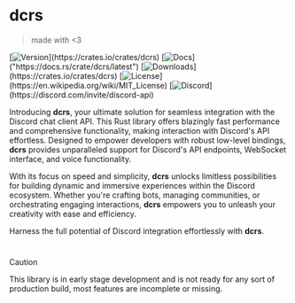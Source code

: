 # dcrs

> made with <3

[![Version](https://img.shields.io/crates/v/dcrs?label="Crates.io"&color="orange"&logo="rust"&logoColor="orange")](https://crates.io/crates/dcrs)
[![Docs](https://img.shields.io/badge/Docs-docs.rs-yellow?logo="docs.rs"&logoColor="yellow")]("https://docs.rs/crate/dcrs/latest")
[![Downloads](https://img.shields.io/crates/d/dcrs?label="Downloads"&color="green")](https://crates.io/crates/dcrs)
[![License](https://img.shields.io/github/license/grhx/dcrs?label="License"&color="blue")](https://en.wikipedia.org/wiki/MIT_License)
[![Discord](https://img.shields.io/discord/81384788765712384?label="Discord%20API"&logo="discord"&logoColor="7289da"&color="7289da")](https://discord.com/invite/discord-api)

[comment]:<img align="right" src="https://i.imgur.com/QizpY58.png" width="300" />

Introducing **dcrs**, your ultimate solution for seamless integration with the Discord chat client API. This Rust library offers blazingly fast performance and comprehensive functionality, making interaction with Discord's API effortless. Designed to empower developers with robust low-level bindings, **dcrs** provides unparalleled support for Discord's API endpoints, WebSocket interface, and voice functionality.

With its focus on speed and simplicity, **dcrs** unlocks limitless possibilities for building dynamic and immersive experiences within the Discord ecosystem. Whether you're crafting bots, managing communities, or orchestrating engaging interactions, **dcrs** empowers you to unleash your creativity with ease and efficiency.

Harness the full potential of Discord integration effortlessly with **dcrs**.

#

> [!CAUTION]
>
> This library is in early stage development and is not ready for any sort of production build, most features are incomplete or missing.